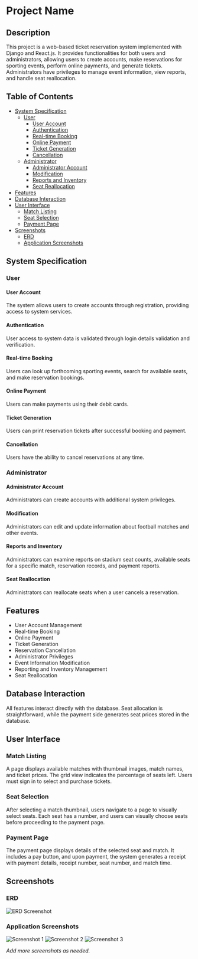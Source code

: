 # Project Name

## Description

This project is a web-based ticket reservation system implemented with Django and React.js. It provides functionalities for both users and administrators, allowing users to create accounts, make reservations for sporting events, perform online payments, and generate tickets. Administrators have privileges to manage event information, view reports, and handle seat reallocation.

## Table of Contents

- [System Specification](#system-specification)
  - [User](#user)
    - [User Account](#user-account)
    - [Authentication](#authentication)
    - [Real-time Booking](#real-time-booking)
    - [Online Payment](#online-payment)
    - [Ticket Generation](#ticket-generation)
    - [Cancellation](#cancellation)
  - [Administrator](#administrator)
    - [Administrator Account](#administrator-account)
    - [Modification](#modification)
    - [Reports and Inventory](#reports-and-inventory)
    - [Seat Reallocation](#seat-reallocation)
- [Features](#features)
- [Database Interaction](#database-interaction)
- [User Interface](#user-interface)
  - [Match Listing](#match-listing)
  - [Seat Selection](#seat-selection)
  - [Payment Page](#payment-page)
- [Screenshots](#screenshots)
  - [ERD](#erd)
  - [Application Screenshots](#application-screenshots)

## System Specification

### User

#### User Account
The system allows users to create accounts through registration, providing access to system services.

#### Authentication
User access to system data is validated through login details validation and verification.

#### Real-time Booking
Users can look up forthcoming sporting events, search for available seats, and make reservation bookings.

#### Online Payment
Users can make payments using their debit cards.

#### Ticket Generation
Users can print reservation tickets after successful booking and payment.

#### Cancellation
Users have the ability to cancel reservations at any time.

### Administrator

#### Administrator Account
Administrators can create accounts with additional system privileges.

#### Modification
Administrators can edit and update information about football matches and other events.

#### Reports and Inventory
Administrators can examine reports on stadium seat counts, available seats for a specific match, reservation records, and payment reports.

#### Seat Reallocation
Administrators can reallocate seats when a user cancels a reservation.

## Features

- User Account Management
- Real-time Booking
- Online Payment
- Ticket Generation
- Reservation Cancellation
- Administrator Privileges
- Event Information Modification
- Reporting and Inventory Management
- Seat Reallocation

## Database Interaction

All features interact directly with the database. Seat allocation is straightforward, while the payment side generates seat prices stored in the database.

## User Interface

### Match Listing

A page displays available matches with thumbnail images, match names, and ticket prices. The grid view indicates the percentage of seats left. Users must sign in to select and purchase tickets.

### Seat Selection

After selecting a match thumbnail, users navigate to a page to visually select seats. Each seat has a number, and users can visually choose seats before proceeding to the payment page.

### Payment Page

The payment page displays details of the selected seat and match. It includes a pay button, and upon payment, the system generates a receipt with payment details, receipt number, seat number, and match time.

## Screenshots

### ERD

![ERD Screenshot](/path/to/erd_screenshot.png)

### Application Screenshots

![Screenshot 1](/path/to/screenshot1.png)
![Screenshot 2](/path/to/screenshot2.png)
![Screenshot 3](/path/to/screenshot3.png)

*Add more screenshots as needed.*
